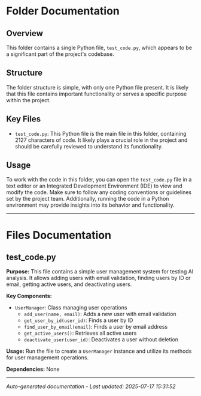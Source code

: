 # Folder Documentation

## Overview
This folder contains a single Python file, `test_code.py`, which appears to be a significant part of the project's codebase.

## Structure
The folder structure is simple, with only one Python file present. It is likely that this file contains important functionality or serves a specific purpose within the project.

## Key Files
- `test_code.py`: This Python file is the main file in this folder, containing 2127 characters of code. It likely plays a crucial role in the project and should be carefully reviewed to understand its functionality.

## Usage
To work with the code in this folder, you can open the `test_code.py` file in a text editor or an Integrated Development Environment (IDE) to view and modify the code. Make sure to follow any coding conventions or guidelines set by the project team. Additionally, running the code in a Python environment may provide insights into its behavior and functionality.

---

# Files Documentation

## test_code.py

**Purpose:** This file contains a simple user management system for testing AI analysis. It allows adding users with email validation, finding users by ID or email, getting active users, and deactivating users.

**Key Components:**
- `UserManager`: Class managing user operations
  - `add_user(name, email)`: Adds a new user with email validation
  - `get_user_by_id(user_id)`: Finds a user by ID
  - `find_user_by_email(email)`: Finds a user by email address
  - `get_active_users()`: Retrieves all active users
  - `deactivate_user(user_id)`: Deactivates a user without deletion

**Usage:** Run the file to create a `UserManager` instance and utilize its methods for user management operations.

**Dependencies:** None

---
*Auto-generated documentation - Last updated: 2025-07-17 15:31:52*
